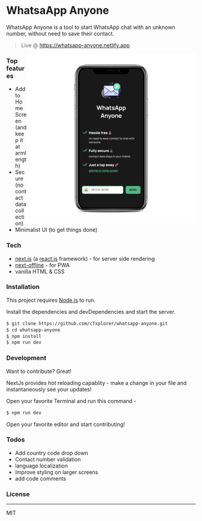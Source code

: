 # WhatsaApp Anyone

WhatsApp Anyone is a tool to start WhatsApp chat with an unknown number, without need to save their contact.

> Live @ https://whatsapp-anyone.netlify.app

[<img align="right" width="450" height="auto" src="https://github.com/cTxplorer/whatsapp-anyone/blob/master/screenshot-iphonex.png">](https://whatsapp-anyone.netlify.app/)

### Top features
  - Add to Home Screen (and keep it at armlength)
  - Secure (no contact data collection)
  - Minimalist UI (to get things done)


### Tech
* [next.js](nextjs.org) (a [react.js](reactjs.org) framework) - for server side rendering
* [next-offline](https://github.com/hanford/next-offline) - for PWA
* vanilla HTML & CSS


### Installation
This project requires [Node.js](https://nodejs.org/) to run.

Install the dependencies and devDependencies and start the server.

```sh
$ git clone https://github.com/cTxplorer/whatsapp-anyone.git
$ cd whatsapp-anyone
$ npm install
$ npm run dev
```

### Development

Want to contribute? Great!

NextJs provides hot reloading capablity - make a change in your file and instantaneously see your updates!

Open your favorite Terminal and run this command -

```sh
$ npm run dev
```

Open your favorite editor and start contributing!

### Todos

 - Add country code drop down
 - Contact number validation
 - language localization
 - Improve styling on larger screens
 - add code comments

### License
----
MIT
